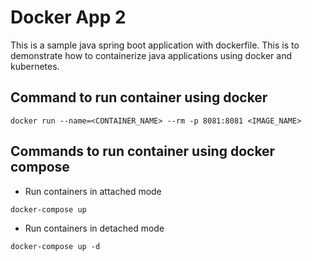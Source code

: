 # Docker App 2
This is a sample java spring boot application with dockerfile. This is to demonstrate how to containerize java applications using docker and kubernetes.

## Command to run container using docker
```
docker run --name=<CONTAINER_NAME> --rm -p 8081:8081 <IMAGE_NAME>
```

## Commands to run container using docker compose
* Run containers in attached mode
```
docker-compose up
```
* Run containers in detached mode
```
docker-compose up -d
```